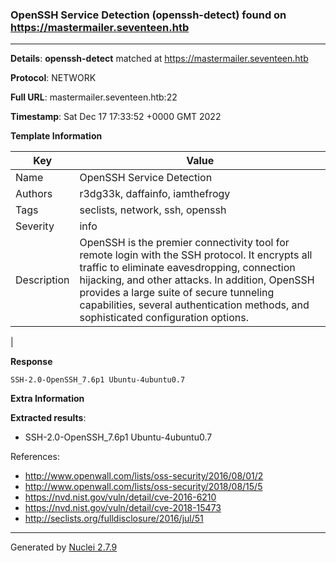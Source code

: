 ### OpenSSH Service Detection (openssh-detect) found on https://mastermailer.seventeen.htb
---
**Details**: **openssh-detect**  matched at https://mastermailer.seventeen.htb

**Protocol**: NETWORK

**Full URL**: mastermailer.seventeen.htb:22

**Timestamp**: Sat Dec 17 17:33:52 +0000 GMT 2022

**Template Information**

| Key | Value |
|---|---|
| Name | OpenSSH Service Detection |
| Authors | r3dg33k, daffainfo, iamthefrogy |
| Tags | seclists, network, ssh, openssh |
| Severity | info |
| Description | OpenSSH is the premier connectivity tool for remote login with the SSH protocol. It encrypts all traffic to eliminate eavesdropping, connection hijacking, and other attacks. In addition, OpenSSH provides a large suite of secure tunneling capabilities, several authentication methods, and sophisticated configuration options.
 |

**Response**
```http
SSH-2.0-OpenSSH_7.6p1 Ubuntu-4ubuntu0.7

```

**Extra Information**

**Extracted results**:

- SSH-2.0-OpenSSH_7.6p1 Ubuntu-4ubuntu0.7


References: 
- http://www.openwall.com/lists/oss-security/2016/08/01/2
- http://www.openwall.com/lists/oss-security/2018/08/15/5
- https://nvd.nist.gov/vuln/detail/cve-2016-6210
- https://nvd.nist.gov/vuln/detail/cve-2018-15473
- http://seclists.org/fulldisclosure/2016/jul/51

---
Generated by [Nuclei 2.7.9](https://github.com/projectdiscovery/nuclei)